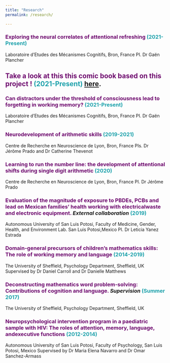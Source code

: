 ```yaml
---
title: "Research"
permalink: /research/

---
```

### <b style="color:#6e096e">Exploring the neural correlates of attentional refreshing</b> <b style="color:#1da1ab">(2021-Present)</b>
Laboratoire d’Etudes des Mécanismes Cognitifs, Bron, France
PI. Dr Gaën Plancher
  ## <b style="color:#6e096e">Take a look at this this comic book based on this project !</b> <b style="color:#1da1ab">(2021-Present)</b> [here](/files/x.pdf).
  
### <b style="color:#6e096e">Can distractors under the threshold of consciousness lead to forgetting in working memory?</b> <b style="color:#1da1ab">(2021-Present)</b>
Laboratoire d’Etudes des Mécanismes Cognitifs, Bron, France
PI. Dr Gaën Plancher

### <b style="color:#6e096e">Neurodevelopment of arithmetic skills</b> <b style="color:#1da1ab">(2019-2021)</b>
Centre de Recherche en Neuroscience de Lyon, Bron, France
PIs. Dr Jérôme Prado and Dr Catherine Thevenot

### <b style="color:#6e096e">Learning to run the number line: the development of attentional shifts during single digit arithmetic</b> <b style="color:#1da1ab">(2020)</b>
Centre de Recherche en Neuroscience de Lyon, Bron, France
PI. Dr Jérôme Prado

### <b style="color:#6e096e">Evaluation of the magnitude of exposure to PBDEs, PCBs and lead on Mexican families’ health working with electricalwaste and electronic equipment.</b> <i>External collaboration</i> <b style="color:#1da1ab">(2019)</b>
Autonomous University of San Luis Potosi, Faculty of Medicine, Gender, Health, and Environment Lab. San Luis Potosi,Mexico
PI. Dr Leticia Yanez Estrada

### <b style="color:#6e096e">Domain-general precursors of children’s mathematics skills: The role of working memory and language</b> <b style="color:#1da1ab">(2014-2019)</b>
The University of Sheffield, Psychology Department, Sheffield, UK
Supervised by Dr Daniel Carroll and Dr Danielle Matthews

### <b style="color:#6e096e">Deconstructing mathematics word problem-solving: Contributions of cognition and language.</b> <i>Supervision</i> <b style="color:#1da1ab">(Summer 2017)</b>
The University of Sheffield, Psychology Department, Sheffield, UK

### <b style="color:#6e096e">Neuropsychological intervention program in a paediatric sample with HIV: The roles of attention, memory, language, andexecutive functions</b> <b style="color:#1da1ab">(2012-2014)</b>
Autonomous University of San Luis Potosi, Faculty of Psychology, San Luis Potosi, Mexico
Supervised by Dr Maria Elena Navarro and Dr Omar Sanchez-Armass
